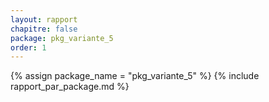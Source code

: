 ```yaml
---
layout: rapport
chapitre: false
package: pkg_variante_5
order: 1
---
```


{% assign package_name = "pkg_variante_5" %}
{% include rapport_par_package.md %}